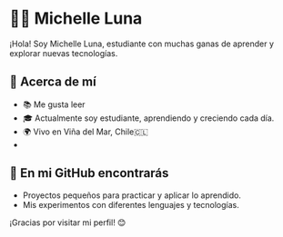 # 👩‍💻 Michelle Luna  

¡Hola! Soy Michelle Luna, estudiante con muchas ganas de aprender y explorar nuevas tecnologías.

## 🌟 Acerca de mí  
- 📚 Me gusta leer 
- 🎓 Actualmente soy estudiante, aprendiendo y creciendo cada día.  
- 🌍 Vivo en Viña del Mar, Chile🇨🇱  
- 

## 🚀 En mi GitHub encontrarás  
- Proyectos pequeños para practicar y aplicar lo aprendido.  
- Mis experimentos con diferentes lenguajes y tecnologías.  

¡Gracias por visitar mi perfil! 😊

<!---
MichiLunaa/MichiLunaa is a ✨ special ✨ repository because its `README.md` (this file) appears on your GitHub profile.
You can click the Preview link to take a look at your changes.
--->
